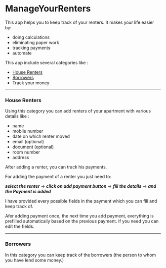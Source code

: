 # ManageYourRenters

This app helps you to keep track of your renters. It makes your life easier by: 
- doing calculations
- eliminating paper work
- tracking payments
- automate

This app include several categories like : 
- [House Renters](#house-renters)
- [Borrowers](#borrowers)
- Track your money

---
### House Renters

Using this category you can add renters of your apartment with various details like :
- name
- mobile number
- date on which renter moved
- email (optional)
- document (optional)
- room number
- address

After adding a renter, you can track his payments. 

For adding the payment of a renter you just need to:

**_select the renter_** -> **_click on add payment button_** -> **_fill the details_** -> **_and the Payment is added_**

I have provided every possible fields in the payment which you can fill and keep track of.

Afer adding payment once, the next time you add payment, everything is prefilled automatically based on the previous payment. If you need you can edit the fields.

---
### Borrowers

In this category you can keep track of the borrowers (the person to whom you have lend some money.)
